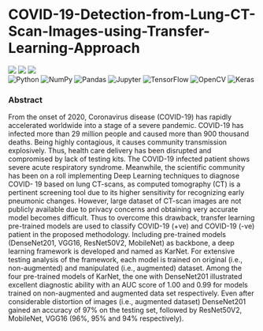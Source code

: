 # COVID-19-Detection-from-Lung-CT-Scan-Images-using-Transfer-Learning-Approach
<a href="https://doi.org/10.1088/2632-2153/abf22c"><img src="https://img.shields.io/badge/IOP%20Science-Publisher-blue"/></a>
<a href="https://iopscience.iop.org/article/10.1088/2632-2153/abf22c"/><img src="https://img.shields.io/badge/DOI-10.1088%2F2632--2153%2Fabf22c-blue"/></a>
<a href="https://creativecommons.org/licenses/by/3.0/"/><img src="https://img.shields.io/badge/License-CC%20BY%203.0-lightgrey"/></a>
<br>
<img alt="Python" src="https://img.shields.io/badge/python-%2314354C.svg?style=for-the-badge&logo=python&logoColor=white"/> <img alt="NumPy" src="https://img.shields.io/badge/numpy-%23013243.svg?style=for-the-badge&logo=numpy&logoColor=white" /> <img alt="Pandas" src="https://img.shields.io/badge/pandas-%23150458.svg?style=for-the-badge&logo=pandas&logoColor=white" /> <img alt="Jupyter" src="https://img.shields.io/badge/Jupyter-%23F37626.svg?style=for-the-badge&logo=Jupyter&logoColor=white" />
<img alt="TensorFlow" src="https://img.shields.io/badge/TensorFlow-%23FF6F00.svg?style=for-the-badge&logo=TensorFlow&logoColor=white" />
<img alt="OpenCV" src="https://img.shields.io/badge/opencv-%23white.svg?style=for-the-badge&logo=opencv&logoColor=white"/>
<img alt="Keras" src="https://img.shields.io/badge/Keras-%23D00000.svg?style=for-the-badge&logo=Keras&logoColor=white"/>

### Abstract
From the onset of 2020, Coronavirus disease (COVID-19) has rapidly accelerated worldwide into a stage of a severe pandemic. COVID-19 has infected more than 29 million people and caused more than 900 thousand deaths. Being highly contagious, it causes community transmission explosively. Thus, health care delivery has been disrupted and compromised by lack of testing kits. The COVID-19 infected patient shows severe acute respiratory syndrome. Meanwhile, the scientific community has been on a roll implementing Deep Learning techniques to diagnose COVID- 19 based on lung CT-scans, as computed tomography (CT) is a pertinent screening tool due to its higher sensitivity for recognizing early pneumonic changes. However, large dataset of CT-scan images are not publicly available due to privacy concerns and obtaining very accurate model becomes difficult. Thus to overcome this drawback, transfer learning pre-trained models are used to classify COVID-19 (+ve) and COVID-19 (-ve) patient in the proposed methodology. Including pre-trained models (DenseNet201, VGG16, ResNet50V2, MobileNet) as backbone, a deep learning framework is developed and named as KarNet. For extensive testing analysis of the framework, each model is trained on original (i.e., non-augmented) and manipulated (i.e., augmented) dataset. Among the four pre-trained models of KarNet, the one with DenseNet201 illustrated excellent diagnostic ability with an AUC score of 1.00 and 0.99 for models trained on non-augmented and augmented data set respectively. Even after considerable distortion of images (i.e., augmented dataset) DenseNet201 gained an accuracy of 97% on the testing set, followed by ResNet50V2, MobileNet, VGG16 (96%, 95% and 94% respectively).
